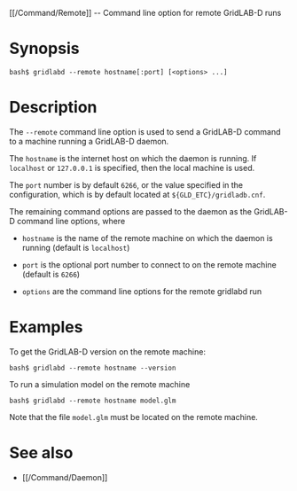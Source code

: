 [[/Command/Remote]] -- Command line option for remote GridLAB-D runs

# Synopsis

~~~
bash$ gridlabd --remote hostname[:port] [<options> ...]
~~~

# Description

The `--remote` command line option is used to send a GridLAB-D command to a machine running a GridLAB-D daemon.

The `hostname` is the internet host on which the daemon is running. If `localhost` or `127.0.0.1` is specified, then the local machine is used.

The `port` number is by default `6266`, or the value specified in the configuration, which is by default located at `${GLD_ETC}/gridladb.cnf`.

The remaining command options are passed to the daemon as the GridLAB-D command line options, where

* `hostname` is the name of the remote machine on which the daemon is running (default is `localhost`)

* `port` is the optional port number to connect to on the remote machine (default is `6266`)

* `options` are the command line options for the remote gridlabd run


# Examples

To get the GridLAB-D version on the remote machine:

~~~
bash$ gridlabd --remote hostname --version
~~~

To run a simulation model on the remote machine

~~~
bash$ gridlabd --remote hostname model.glm
~~~

Note that the file `model.glm` must be located on the remote machine.  

# See also

* [[/Command/Daemon]]
